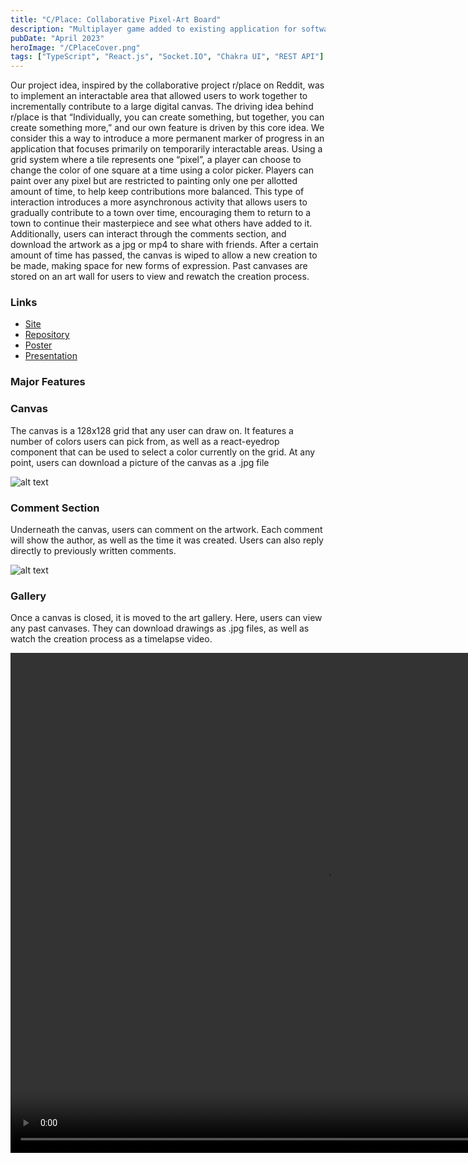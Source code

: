 ```yaml
---
title: "C/Place: Collaborative Pixel-Art Board"
description: "Multiplayer game added to existing application for software engineering class final project"
pubDate: "April 2023"
heroImage: "/CPlaceCover.png"
tags: ["TypeScript", "React.js", "Socket.IO", "Chakra UI", "REST API"]
---
```


Our project idea, inspired by the collaborative project r/place on Reddit, was to implement an interactable area that allowed users to work together to incrementally contribute to a large digital canvas. The driving idea behind r/place is that “Individually, you can create something, but together, you can create something more,” and our own feature is driven by this core idea. We consider this a way to introduce a more permanent marker of progress in an application that focuses primarily on temporarily interactable areas. Using a grid system where a tile represents one “pixel”, a player can choose to change the color of one square at a time using a color picker. Players can paint over any pixel but are restricted to painting only one per allotted amount of time, to help keep contributions more balanced. This type of interaction introduces a more asynchronous activity that allows users to gradually contribute to a town over time, encouraging them to return to a town to continue their masterpiece and see what others have added to it. Additionally, users can interact through the comments section, and download the artwork as a jpg or mp4 to share with friends. After a certain amount of time has passed, the canvas is wiped to allow a new creation to be made, making space for new forms of expression. Past canvases are stored on an art wall for users to view and rewatch the creation process.

### Links

 - [Site](https://main--spring-23-team-201.netlify.app/)
 - [Repository](https://github.com/JamesColesanti/CoveyTown)
 - [Poster](/CPlacePoster.pdf)
 - [Presentation](/CPlacePresentation.pdf)

### Major Features

### Canvas

The canvas is a 128x128 grid that any user can draw on. It features a number of colors users can pick from, as well as a react-eyedrop component that can be used to select a color currently on the grid. At any point, users can download a picture of the canvas as a .jpg file

![alt text](/Canvas.png)

### Comment Section

Underneath the canvas, users can comment on the artwork. Each comment will show the author, as well as the time it was created. Users can also reply directly to previously written comments.

![alt text](/Comments.png)

### Gallery

Once a canvas is closed, it is moved to the art gallery. Here, users can view any past canvases. They can download drawings as .jpg files, as well as watch the creation process as a timelapse video.

<video src="/CPlaceDemo.mp4" width="1000" height="800" controls></video>
